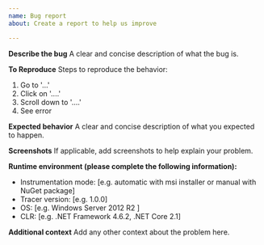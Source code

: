 ```yaml
---
name: Bug report
about: Create a report to help us improve

---
```


**Describe the bug**
A clear and concise description of what the bug is.

**To Reproduce**
Steps to reproduce the behavior:
1. Go to '...'
2. Click on '....'
3. Scroll down to '....'
4. See error

**Expected behavior**
A clear and concise description of what you expected to happen.

**Screenshots**
If applicable, add screenshots to help explain your problem.

**Runtime environment (please complete the following information):**
- Instrumentation mode: [e.g. automatic with msi installer or manual with NuGet package]
- Tracer version: [e.g. 1.0.0]
- OS: [e.g. Windows Server 2012 R2 ]
- CLR: [e.g. .NET Framework 4.6.2, .NET Core 2.1]

**Additional context**
Add any other context about the problem here.

<!--
NOTE: To contact our support team, see https://www.datadoghq.com/support/
When contacting support, please include the information requested above.
If possible, also include the tracer log files found (by default) in:
Windows: %ProgramData%\Datadog .NET Tracer\logs\
Linux: /var/log/datadog/dotnet/
--!>
